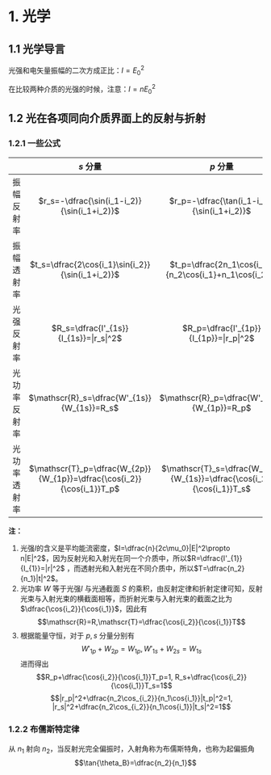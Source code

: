 # 1. 光学

## 1.1 光学导言

光强和电矢量振幅的二次方成正比：$I=E_0^2$

在比较两种介质的光强的时候，注意：$I=nE_0^2$
## 1.2 光在各项同向介质界面上的反射与折射

### 1.2.1 一些公式

| | $s$ 分量 | $p$ 分量 |
|-|:-:|:-:|
|振幅反射率|$r_s=-\dfrac{\sin(i_1-i_2)}{\sin(i_1+i_2)}$|$r_p=-\dfrac{\tan(i_1-i_2)}{\sin(i_1+i_2)}$|
|振幅透射率|$t_s=\dfrac{2\cos{i_1}\sin{i_2}}{\sin(i_1+i_2)}$|$t_p=\dfrac{2n_1\cos{i_1}}{n_2\cos{i_1}+n_1\cos{i_2}}$|
|光强反射率|$R_s=\dfrac{I'_{1s}}{I_{1s}}=\|r_s\|^2$|$R_p=\dfrac{I'_{1p}}{I_{1p}}=\|r_p\|^2$|
|光功率反射率|$\mathscr{R}_s=\dfrac{W'_{1s}}{W_{1s}}=R_s$|$\mathscr{R}_p=\dfrac{W'_{1p}}{W_{1p}}=R_p$|
|光功率透射率|$\mathscr{T}_p=\dfrac{W_{2p}}{W_{1p}}=\dfrac{\cos{i_2}}{\cos{i_1}}T_p$|$\mathscr{T}_s=\dfrac{W_{2s}}{W_{1s}}=\dfrac{\cos{i_2}}{\cos{i_1}}T_s$


**注：**
1. 光强$I$的含义是平均能流密度，$I=\dfrac{n}{2c\mu_0}|E|^2\propto n|E|^2$，因为反射光和入射光在同一个介质中，所以$R=\dfrac{I'_{1}}{I_{1}}=|r|^2$ ，而透射光和入射光在不同介质中，所以$T=\dfrac{n_2}{n_1}|t|^2$。
2. 光功率 $W$ 等于光强$I$ 与光通截面 $S$ 的乘积，由反射定律和折射定律可知，反射光束与入射光束的横截面相等，而折射光束与入射光束的截面之比为 $\dfrac{\cos{i_2}}{\cos{i_1}}$，因此有 $$\mathscr{R}=R,\mathscr{T}=\dfrac{\cos{i_2}}{\cos{i_1}}T$$
3. 根据能量守恒，对于 $p, s$ 分量分别有$$W'_{1p}+W_{2p}=W_{1p}, {W'_{1s}+W_{2s}=W_{1s}}$$ 进而得出$$R_p+\dfrac{\cos{i_2}}{\cos{i_1}}T_p=1, R_s+\dfrac{\cos{i_2}}{\cos{i_1}}T_s=1$$ $$|r_p|^2+\dfrac{n_2\cos_{i_2}}{n_1\cos{i_1}}|t_p|^2=1, |r_s|^2+\dfrac{n_2\cos_{i_2}}{n_1\cos{i_1}}|t_s|^2=1$$
### 1.2.2 布儒斯特定律

从 $n_1$ 射向 $n_2$，当反射光完全偏振时，入射角称为布儒斯特角，也称为起偏振角$$\tan{\theta_B}=\dfrac{n_2}{n_1}$$






